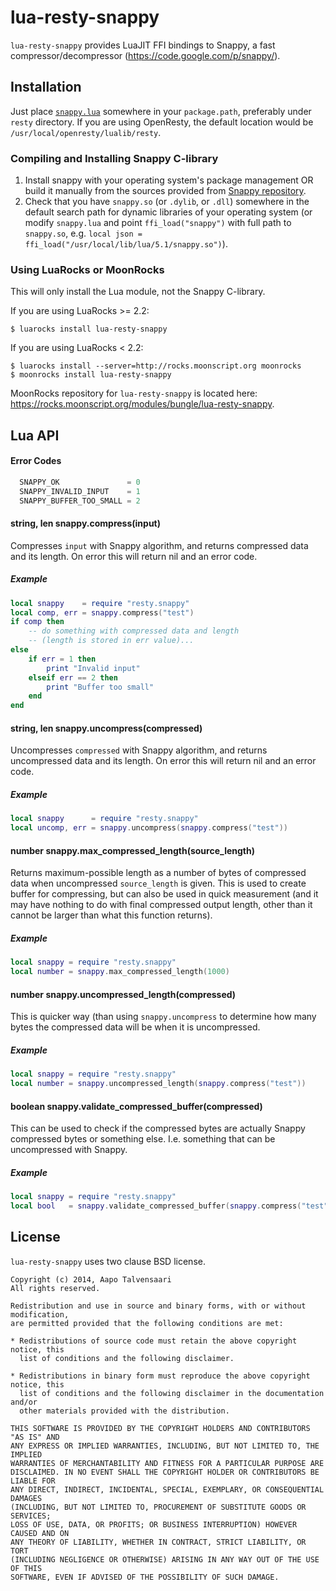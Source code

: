 lua-resty-snappy
================

`lua-resty-snappy` provides LuaJIT FFI bindings to Snappy, a fast compressor/decompressor (https://code.google.com/p/snappy/).

## Installation

Just place [`snappy.lua`](https://github.com/bungle/lua-resty-snappy/blob/master/lib/resty/snappy.lua) somewhere in your `package.path`, preferably under `resty` directory. If you are using OpenResty, the default location would be `/usr/local/openresty/lualib/resty`.

### Compiling and Installing Snappy C-library

1. Install snappy with your operating system's package management OR build it manually from the sources provided from
   [Snappy repository](https://code.google.com/p/snappy/).
2. Check that you have `snappy.so` (or `.dylib`, or `.dll`) somewhere in the default search path for dynamic libraries of your operating system (or modify `snappy.lua` and point `ffi_load("snappy")`
   with full path to `snappy.so`, e.g. `local json = ffi_load("/usr/local/lib/lua/5.1/snappy.so")`).

### Using LuaRocks or MoonRocks

This will only install the Lua module, not the Snappy C-library.

If you are using LuaRocks >= 2.2:

```Shell
$ luarocks install lua-resty-snappy
```

If you are using LuaRocks < 2.2:

```Shell
$ luarocks install --server=http://rocks.moonscript.org moonrocks
$ moonrocks install lua-resty-snappy
```

MoonRocks repository for `lua-resty-snappy`  is located here: https://rocks.moonscript.org/modules/bungle/lua-resty-snappy.

## Lua API

#### Error Codes

```c
  SNAPPY_OK               = 0
  SNAPPY_INVALID_INPUT    = 1
  SNAPPY_BUFFER_TOO_SMALL = 2
```

#### string, len snappy.compress(input)

Compresses `input` with Snappy algorithm, and returns compressed data and its length.
On error this will return nil and an error code.

##### Example

```lua
local snappy    = require "resty.snappy"
local comp, err = snappy.compress("test")
if comp then
    -- do something with compressed data and length
    -- (length is stored in err value)...
else
    if err = 1 then
        print "Invalid input"
    elseif err == 2 then
        print "Buffer too small"
    end
end
```

#### string, len snappy.uncompress(compressed)

Uncompresses `compressed` with Snappy algorithm, and returns uncompressed data and its length.
On error this will return nil and an error code.

##### Example

```lua
local snappy      = require "resty.snappy"
local uncomp, err = snappy.uncompress(snappy.compress("test"))
```

#### number snappy.max_compressed_length(source_length)

Returns maximum-possible length as a number of bytes of compressed data when
uncompressed `source_length` is given. This is used to create buffer for compressing,
but can also be used in quick measurement (and it may have nothing to do with
final compressed output length, other than it cannot be larger than what this
function returns).

##### Example

```lua
local snappy = require "resty.snappy"
local number = snappy.max_compressed_length(1000)
```

#### number snappy.uncompressed_length(compressed)

This is quicker way (than using `snappy.uncompress` to determine how many bytes
the compressed data will be when it is uncompressed.

##### Example

```lua
local snappy = require "resty.snappy"
local number = snappy.uncompressed_length(snappy.compress("test"))
```

#### boolean snappy.validate_compressed_buffer(compressed)

This can be used to check if the compressed bytes are actually Snappy compressed
bytes or something else. I.e. something that can be uncompressed with Snappy.

##### Example

```lua
local snappy = require "resty.snappy"
local bool   = snappy.validate_compressed_buffer(snappy.compress("test"))
```

## License

`lua-resty-snappy` uses two clause BSD license.

```
Copyright (c) 2014, Aapo Talvensaari
All rights reserved.

Redistribution and use in source and binary forms, with or without modification,
are permitted provided that the following conditions are met:

* Redistributions of source code must retain the above copyright notice, this
  list of conditions and the following disclaimer.

* Redistributions in binary form must reproduce the above copyright notice, this
  list of conditions and the following disclaimer in the documentation and/or
  other materials provided with the distribution.

THIS SOFTWARE IS PROVIDED BY THE COPYRIGHT HOLDERS AND CONTRIBUTORS "AS IS" AND
ANY EXPRESS OR IMPLIED WARRANTIES, INCLUDING, BUT NOT LIMITED TO, THE IMPLIED
WARRANTIES OF MERCHANTABILITY AND FITNESS FOR A PARTICULAR PURPOSE ARE
DISCLAIMED. IN NO EVENT SHALL THE COPYRIGHT HOLDER OR CONTRIBUTORS BE LIABLE FOR
ANY DIRECT, INDIRECT, INCIDENTAL, SPECIAL, EXEMPLARY, OR CONSEQUENTIAL DAMAGES
(INCLUDING, BUT NOT LIMITED TO, PROCUREMENT OF SUBSTITUTE GOODS OR SERVICES;
LOSS OF USE, DATA, OR PROFITS; OR BUSINESS INTERRUPTION) HOWEVER CAUSED AND ON
ANY THEORY OF LIABILITY, WHETHER IN CONTRACT, STRICT LIABILITY, OR TORT
(INCLUDING NEGLIGENCE OR OTHERWISE) ARISING IN ANY WAY OUT OF THE USE OF THIS
SOFTWARE, EVEN IF ADVISED OF THE POSSIBILITY OF SUCH DAMAGE.
```
